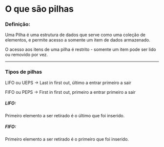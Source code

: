 # O que são pilhas

### Definição:

Uma Pilha é uma estrutura de dados que serve como uma coleção de elementos, e permite acesso a somente um item de dados armazenado.

O acesso aos itens de uma pilha é restrito - somente um item pode ser lido ou removido por vez.

----

### Tipos de pilhas

LIFO ou UEPS → Last in first out, último a entrar primeiro a sair

FIFO ou PEPS → First in first out, primeiro a entrar primeiro a sair



##### LIFO:

Primeiro elemento a ser retirado é o último que foi inserido.

##### FIFO:

Primeiro elemento a ser retirado é o primeiro que foi inserido.



